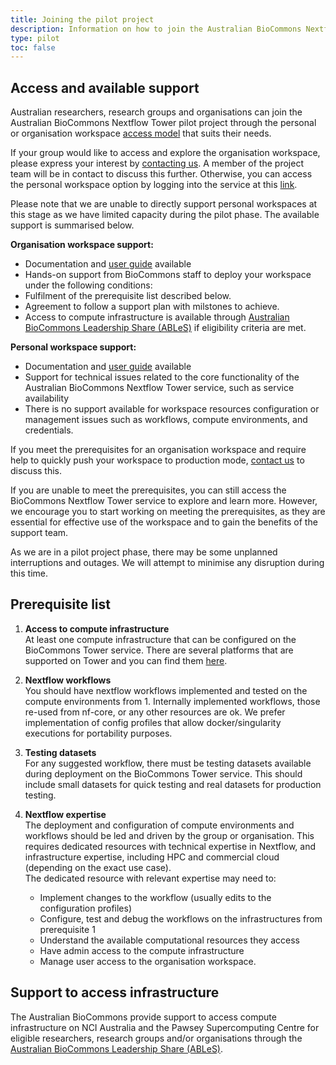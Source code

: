 ```yaml
---
title: Joining the pilot project
description: Information on how to join the Australian BioCommons Nextflow Tower pilot project.
type: pilot
toc: false
---
```


## Access and available support

Australian researchers, research groups and organisations can join the Australian BioCommons Nextflow Tower pilot project through the personal or organisation workspace [access model](access-models) that suits their needs.

If your group would like to access and explore the organisation workspace, please express your interest by [contacting us](contact_us). A member of the project team will be in contact to discuss this further. Otherwise, you can access the personal workspace option by logging into the service at this [link](https://tower.services.biocommons.org.au).

Please note that we are unable to directly support personal workspaces at this stage as we have limited capacity during the pilot phase. The available support is summarised below.

**Organisation workspace support:**

-   Documentation and [user guide](/tower/user-guide/index) available
-   Hands-on support from BioCommons staff to deploy your workspace under the following conditions:
-   Fulfilment of the prerequisite list described below.
-   Agreement to follow a support plan with milstones to achieve.
-   Access to compute infrastructure is available through [Australian BioCommons Leadership Share (ABLeS)](https://australianbiocommons.github.io/ables/) if eligibility criteria are met.

**Personal workspace support:**

-   Documentation and [user guide](/tower/user-guide/index) available 
-   Support for technical issues related to the core functionality of the Australian BioCommons Nextflow Tower service, such as service availability
-   There is no support available for workspace resources configuration or management issues such as workflows, compute environments, and credentials.

If you meet the prerequisites for an organisation workspace and require help to quickly push your workspace to production mode, [contact us](contact_us) to discuss this.

If you are unable to meet the prerequisites, you can still access the BioCommons Nextflow Tower service to explore and learn more. However, we encourage you to start working on meeting the prerequisites, as they are essential for effective use of the workspace and to gain the benefits of the support team.

As we are in a pilot project phase, there may be some unplanned interruptions and outages. We will attempt to minimise any disruption during this time.  

## Prerequisite list

1.  **Access to compute infrastructure**\
    At least one compute infrastructure that can be configured on the BioCommons Tower service. There are several platforms that are supported on Tower and you can find them [here](https://help.tower.nf/23.2/compute-envs/overview/#platforms).

2.  **Nextflow workflows**\
    You should have nextflow workflows implemented and tested on the compute environments from 1. Internally implemented workflows, those re-used from nf-core, or any other resources are ok. We prefer implementation of config profiles that allow docker/singularity executions for portability purposes.

3.  **Testing datasets**\
    For any suggested workflow, there must be testing datasets available during deployment on the BioCommons Tower service. This should include small datasets for quick testing and real datasets for production testing.

4.  **Nextflow expertise**\
    The deployment and configuration of compute environments and workflows should be led and driven by the group or organisation. This requires dedicated resources with technical expertise in Nextflow, and infrastructure expertise, including HPC and commercial cloud (depending on the exact use case).\
    The dedicated resource with relevant expertise may need to:

    -   Implement changes to the workflow (usually edits to the configuration profiles)
    -   Configure, test and debug the workflows on the infrastructures from prerequisite 1
    -   Understand the available computational resources they access
    -   Have admin access to the compute infrastructure
    -   Manage user access to the organisation workspace.



## Support to access infrastructure 

The Australian BioCommons provide support to access compute infrastructure on NCI Australia and the Pawsey Supercomputing Centre for eligible researchers, research groups and/or organisations through the [Australian BioCommons Leadership Share (ABLeS)](https://australianbiocommons.github.io/ables/).



